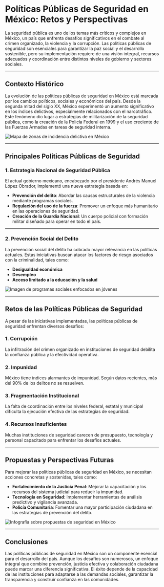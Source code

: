 # Políticas Públicas de Seguridad en México: Retos y Perspectivas

La seguridad pública es uno de los temas más críticos y complejos en México, un país que enfrenta desafíos significativos en el combate al crimen organizado, la violencia y la corrupción. Las políticas públicas de seguridad son esenciales para garantizar la paz social y el desarrollo sostenible, pero su implementación requiere de una visión integral, recursos adecuados y coordinación entre distintos niveles de gobierno y sectores sociales.

---

## Contexto Histórico

La evolución de las políticas públicas de seguridad en México está marcada por los cambios políticos, sociales y económicos del país. Desde la segunda mitad del siglo XX, México experimentó un aumento significativo en los índices delictivos, especialmente relacionados con el narcotráfico. Este fenómeno dio lugar a estrategias de militarización de la seguridad pública, como la creación de la Policía Federal en 1999 y el uso creciente de las Fuerzas Armadas en tareas de seguridad interna.

![Mapa de zonas de incidencia delictiva en México](ruta_de_la_imagen.jpg)

---

## Principales Políticas Públicas de Seguridad

### 1. **Estrategia Nacional de Seguridad Pública**

El actual gobierno mexicano, encabezado por el presidente Andrés Manuel López Obrador, implementó una nueva estrategia basada en:

- **Prevención del delito**: Abordar las causas estructurales de la violencia mediante programas sociales.
- **Regulación del uso de la fuerza**: Promover un enfoque más humanitario en las operaciones de seguridad.
- **Creación de la Guardia Nacional**: Un cuerpo policial con formación militar diseñado para operar en todo el país.

---

### 2. **Prevención Social del Delito**

La prevención social del delito ha cobrado mayor relevancia en las políticas actuales. Estas iniciativas buscan atacar los factores de riesgo asociados con la criminalidad, tales como:

- **Desigualdad económica**
- **Desempleo**
- **Acceso limitado a la educación y la salud**

![Imagen de programas sociales enfocados en jóvenes](ruta_de_la_imagen_2.jpg)

---

## Retos de las Políticas Públicas de Seguridad

A pesar de las iniciativas implementadas, las políticas públicas de seguridad enfrentan diversos desafíos:

### 1. **Corrupción**

La infiltración del crimen organizado en instituciones de seguridad debilita la confianza pública y la efectividad operativa.

### 2. **Impunidad**

México tiene índices alarmantes de impunidad. Según datos recientes, más del 90% de los delitos no se resuelven.

### 3. **Fragmentación Institucional**

La falta de coordinación entre los niveles federal, estatal y municipal dificulta la ejecución efectiva de las estrategias de seguridad.

### 4. **Recursos Insuficientes**

Muchas instituciones de seguridad carecen de presupuesto, tecnología y personal capacitado para enfrentar los desafíos actuales.

---

## Propuestas y Perspectivas Futuras

Para mejorar las políticas públicas de seguridad en México, se necesitan acciones concretas y sostenidas, tales como:

- **Fortalecimiento de la Justicia Penal**: Mejorar la capacitación y los recursos del sistema judicial para reducir la impunidad.
- **Tecnología en Seguridad**: Implementar herramientas de análisis predictivo y vigilancia avanzada.
- **Policía Comunitaria**: Fomentar una mayor participación ciudadana en las estrategias de prevención del delito.

![Infografía sobre propuestas de seguridad en México](ruta_de_la_imagen_3.jpg)

---

## Conclusiones

Las políticas públicas de seguridad en México son un componente esencial para el desarrollo del país. Aunque los desafíos son numerosos, un enfoque integral que combine prevención, justicia efectiva y colaboración ciudadana puede marcar una diferencia significativa. El éxito depende de la capacidad de las instituciones para adaptarse a las demandas sociales, garantizar la transparencia y construir confianza en las comunidades.
